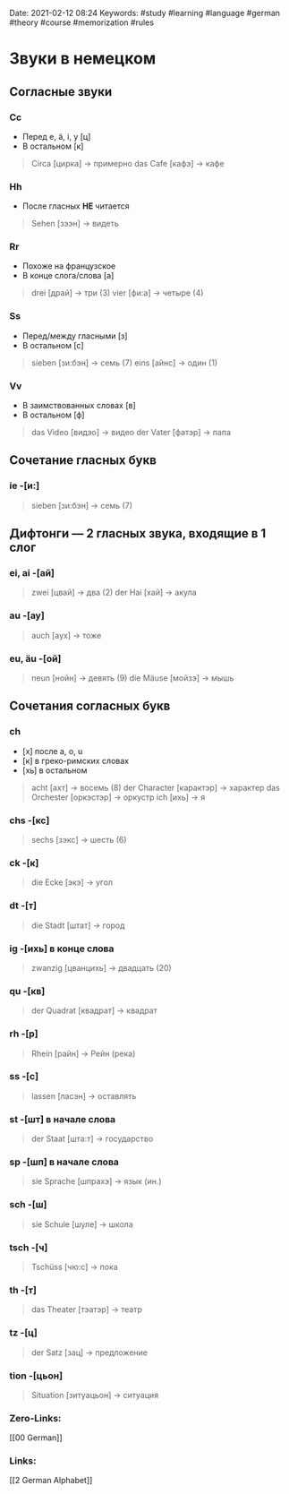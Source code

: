 Date: 2021-02-12 08:24
Keywords: #study #learning #language #german #theory #course #memorization #rules 

# Звуки в немецком
## Согласные звуки
### Cc
- Перед e, ä, i, y [ц]
- В остальном [к]
> Circa [цирка] → примерно
> das Cafe [кафэ] → кафе
### Hh
- После гласных **НЕ** читается
> Sehen [зээн] → видеть
### Rr
- Похоже на французское
- В конце слога/слова [а]
> drei [драй] → три (3)
> vier [фи:а] → четыре (4)
### Ss
- Перед/между гласными [з]
- В остальном [с]
> sieben [зи:бэн] → семь (7)
> eins [айнс] → один (1)
### Vv
- В заимствованных словах [в]
- В остальном [ф]
> das Video [видэо] → видео
> der Vater [фатэр] → папа
## Сочетание гласных букв
### ie -[и:]
> sieben [зи:бэн] → семь (7)
## Дифтонги — 2 гласных звука, входящие в 1 слог
### ei, ai -[ай]
> zwei [цвай] → два (2)
> der Hai [хай] → акула
### au -[ау]
> auch [аух] → тоже
### eu, äu -[ой]
> neun [нойн] → девять (9)
> die Mäuse [мойзэ] → мышь
## Сочетания согласных букв
### ch
- [х] после a, o, u
- [к] в греко-римских словах
- [хь] в остальном
> acht [ахт] → восемь (8)
> der Character [карактэр] → характер
> das Orchester [оркэстэр] → оркустр
> ich [ихь] → я
### chs -[кс]
> sechs [зэкс] → шесть (6)
### ck -[к]
> die Ecke [экэ] → угол
### dt -[т]
> die Stadt [штат] → город
### ig -[ихь] в конце слова
> zwanzig [цванцихь] → двадцать (20)
### qu -[кв]
> der Quadrat [квадрат] → квадрат
### rh -[р]
> Rhein [райн] → Рейн (река)
### ss -[с]
> lassen [ласэн] → оставлять
### st -[шт] в начале слова
> der Staat [шта:т] → государство
### sp -[шп] в начале слова
> sie Sprache [шпрахэ] → язык (ин.)
### sch -[ш]
> sie Schule [шуле] → школа
### tsch -[ч]
> Tschüss [чю:с] → пока
### th -[т]
> das Theater [тэатэр] → театр
### tz -[ц]
> der Satz [зац] → предложение
### tion -[цьон]
> Situation [зитуацьон] → ситуация
### Zero-Links:
[[00 German]]


### Links:
[[2 German Alphabet]]